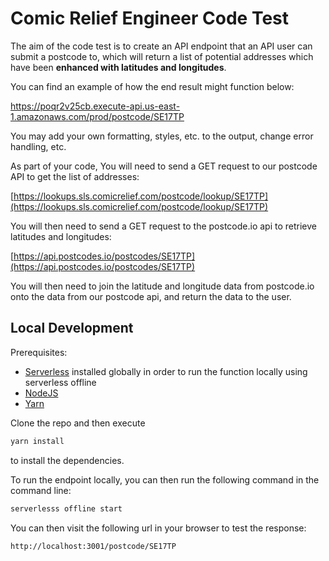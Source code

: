 # Comic Relief Engineer Code Test

The aim of the code test is to create an API endpoint that an API user can submit a postcode to, which will return a list of potential addresses which have been **enhanced with latitudes and longitudes**.

You can find an example of how the end result might function below:

<https://poqr2v25cb.execute-api.us-east-1.amazonaws.com/prod/postcode/SE17TP>

You may add your own formatting, styles, etc. to the output, change error handling, etc.

As part of your code, You will need to send a GET request to our postcode API to get the list of addresses:

[https://lookups.sls.comicrelief.com/postcode/lookup/SE17TP](https://lookups.sls.comicrelief.com/postcode/lookup/SE17TP)

You will then need to send a GET request to the postcode.io api to retrieve latitudes and longitudes:

[https://api.postcodes.io/postcodes/SE17TP](https://api.postcodes.io/postcodes/SE17TP)

You will then need to join the latitude and longitude data from postcode.io onto the data from our postcode api, and return the data to the user.

## Local Development

Prerequisites:

- [Serverless](https://www.serverless.com/) installed globally in order to run the function locally using serverless offline
- [NodeJS](https://nodejs.org/en/)
- [Yarn](https://yarnpkg.com/)

Clone the repo and then execute

```bash
yarn install
```

to install the dependencies.

To run the endpoint locally, you can then run the following command in the command line:

```bash
serverlesss offline start
```

You can then visit the following url in your browser to test the response:

```bash
http://localhost:3001/postcode/SE17TP
```
